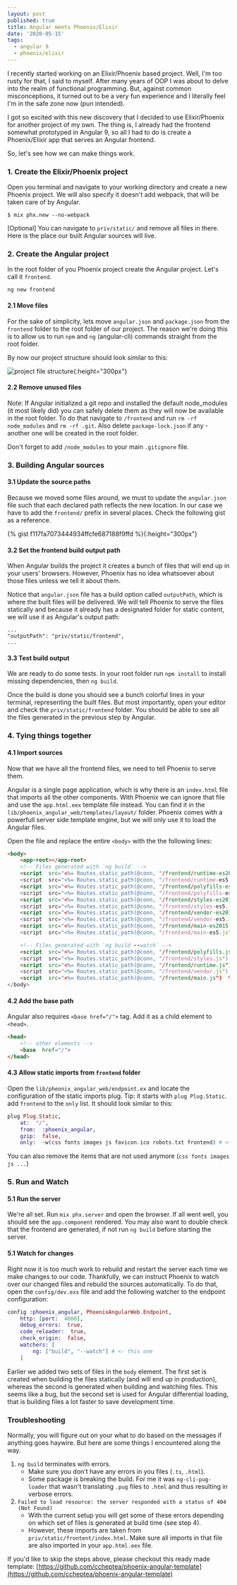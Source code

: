```yaml
---
layout: post
published: true
title: Angular meets Phoenix/Elixir
date: '2020-05-15'
tags:
  - angular 9
  - phoenix/elixir
---
```


I recently started working on an Elixir/Phoenix based project. Well, I'm too rusty for that, I said to myself. After many years of OOP I was about to delve into the realm of functional programming.  But, against common misconceptions, it turned out to be a very fun experience and I literally feel I'm in the safe zone now (pun intended). 

I got so excited with this new discovery that I decided to use Elixir/Phoenix for another project of my own. The thing is, I already had the frontend somewhat prototyped in Angular 9, so all I had to do is create a Phoenix/Elixir app that serves an Angular frontend. 

So, let's see how we can make things work.

### 1. Create the Elixir/Phoenix project

Open you terminal and navigate to your working directory and create a new Phoenix project. We will also specify it doesn't add webpack, that will be taken care of by Angular.

    $ mix phx.new --no-webpack

[Optional] You can navigate to `priv/static/` and remove all files in there. Here is the place our built Angular sources will live.

### 2. Create the Angular project

In the root folder of you Phoenix project create the Angular project. Let's call it `frontend`.

    ng new frontend

#### 2.1 Move files

For the sake of simplicity, lets move `angular.json` and `package.json` from the `frontend` folder to the root folder of our project. The reason we're doing this is to allow us to run `npm` and `ng` (angular-cli) commands straight from the root folder.

By now our project structure should look similar to this:

![project file structure](https://github.com/ccheptea/ccheptea.github.io/blob/master/img/pheonix_angular_tree.png?raw=true){:height="300px"}


#### 2.2 Remove unused files

Note: If Angular initialized a git repo and installed the default node_modules (it most likely did) you can safely delete them as they will now be available in the root folder. To do that navigate to `/frontend` and run `rm -rf node_modules` and `rm -rf .git`. Also delete `package-lock.json` if any - another one will be created in the root folder.

Don't forget to add `/node_modules` to your main `.gitignore` file.

### 3. Building Angular sources


#### 3.1 Update the source paths

Because we moved some files around, we must to update the `angular.json` file such that each declared path reflects the new location. In our case we have to add the `frontend/` prefix in several places. Check the following gist as a reference.

{% gist f117fa7073444934ffcfe687188f9ffd %}{:height="300px"}


#### 3.2 Set the frontend build output path

When Angular builds the project it creates a bunch of files that will end up in your users' browsers. However, Phoenix has no idea whatsoever about those files unless we tell it about them. 

Notice that `angular.json` file has a build option called `outputPath`, which is where the built files will be delivered. We will tell Phoenix to serve the files statically and because it already has a designated folder for static content, we will use it as Angular's output path:

```
...
"outputPath": "priv/static/frontend",
...
``` 

#### 3.3 Test build output

We are ready to do some tests. In your root folder run `npm install` to install missing dependencies, then `ng build`. 

Once the build is done you should see a bunch colorful lines in your terminal, representing the built files. But most importantly, open your editor and check the `priv/static/frontend` folder. You should be able to see all the files generated in the previous step by Angular.

### 4. Tying things together

#### 4.1 Import sources

Now that we have all the frontend files, we need to tell Phoenix to serve them. 

Angular is a single page application, which is why there is an `index.html` file that imports all the other components. With Phoenix we can ignore that file and use the `app.html.eex` template file instead. You can find it in the  `lib/phoenix_angular_web/templates/layout/` folder. Phoenix comes with a powerfull server side template engine, but we will only use it to load the Angular files. 

Open the file and replace the entire `<body>` with the the following lines:

```html
<body>
    <app-root></app-root>
    <!-- Files generated with `ng build` -->
    <script  src="<%= Routes.static_path(@conn, "/frontend/runtime-es2015.js")  %>" type="module"></script>
    <script  src="<%= Routes.static_path(@conn, "/frontend/runtime-es5.js")  %>"  nomodule  defer></script>
    <script  src="<%= Routes.static_path(@conn, "/frontend/polyfills-es5.js")  %>"  nomodule  defer></script>
    <script  src="<%= Routes.static_path(@conn, "/frontend/polyfills-es2015.js")  %>"  type="module"></script>
    <script  src="<%= Routes.static_path(@conn, "/frontend/styles-es2015.js")  %>"  type="module"></script>
    <script  src="<%= Routes.static_path(@conn, "/frontend/styles-es5.js")  %>"  nomodule  defer></script>
    <script  src="<%= Routes.static_path(@conn, "/frontend/vendor-es2015.js")  %>"  type="module"></script>
    <script  src="<%= Routes.static_path(@conn, "/frontend/vendor-es5.js")  %>"  nomodule  defer></script>
    <script  src="<%= Routes.static_path(@conn, "/frontend/main-es2015.js")  %>"  type="module"></script>
    <script  src="<%= Routes.static_path(@conn, "/frontend/main-es5.js")  %>"  nomodule  defer></script>

    <!-- Files generated with `ng build --watch` -->
    <script  src="<%= Routes.static_path(@conn, "/frontend/polyfills.js")  %>"  type="module"></script>
    <script  src="<%= Routes.static_path(@conn, "/frontend/styles.js")  %>"  type="module"></script>
    <script  src="<%= Routes.static_path(@conn, "/frontend/runtime.js")  %>"  type="module"></script>
    <script  src="<%= Routes.static_path(@conn, "/frontend/vendor.js")  %>"  type="module"></script>
    <script  src="<%= Routes.static_path(@conn, "/frontend/main.js")  %>"  type="module"></script>
</body>
```
#### 4.2 Add the base path

Angular also requires `<base href="/">` tag. Add it as a child element to `<head>`.

```html
<head>
    <!-- other elements -->
    <base  href="/">
</head>
```

#### 4.3 Allow static imports from `frontend` folder

Open the `lib/pheonix_angular_web/endpoint.ex` and locate the configuration of the static imports plug. Tip: it starts with `plug Plug.Static`. add `frontend` to the `only` list. It should look similar to this:

```elixir
plug Plug.Static,
    at:  "/",
    from:  :phoenix_angular,
    gzip:  false,
    only:  ~w(css fonts images js favicon.ico robots.txt frontend) # <- here
```

You can also remove the items that are not used anymore (`css fonts images js ...`)

### 5. Run and Watch

#### 5.1 Run the server

We're all set. Run `mix phx.server` and open the browser. If all went well, you should see the `app.component` rendered. You may also want to double check that the frontend are generated, if not run `ng build` before starting the server.

#### 5.1 Watch for changes

Right now it is too much work to rebuild and restart the server each time we make changes to our code. Thankfully, we can instruct Phoenix to watch over our changed files and rebuild the sources automatically. To do that, open the `config/dev.exs` file and add the following watcher to the endpoint configuration:

```elixir
config :phoenix_angular, PhoenixAngularWeb.Endpoint,
    http: [port:  4000],
    debug_errors:  true,
    code_reloader:  true,
    check_origin:  false,
    watchers: [
        ng: ["build", "--watch"] # <- this one
	]
```

Earlier we added two sets of files in the `body` element. The first set is created when building the files statically (and will end up in production), whereas the second is generated when building and watching files. This seems like a bug, but the second set is used for Angular differential loading, that is building files a lot faster to save development time.


### Troubleshooting

Normally, you will figure out on your what to do based on the messages if anything goes haywire. But here are some things I encountered along the way.

 1. `ng build` terminates with errors.
	 -  Make sure you don't have any errors in you files (`.ts`, `.html`).
	 - Some package is breaking the build. For me it was `ng-cli-pug-loader` that wasn't translating `.pug` files to `.html` and thus resulting in verbose errors. 
 2. `Failed to load resource: the server responded with a status of 404 (Not Found)`
	 - With the current setup you will get some of these errors depending on which set of files is generated at build time (see step 4).
	 - However, these imports are taken from `priv/static/frontent/index.html`. Make sure all imports in that file are also imported in your `app.html.eex` file.

If you'd like to skip the steps above, please checkout this ready made template: [https://github.com/ccheptea/phoenix-angular-template](https://github.com/ccheptea/phoenix-angular-template)


